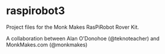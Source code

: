 # raspirobot3

Project files for the Monk Makes RasPiRobot Rover Kit.

A collaboration between Alan O'Donohoe (@teknoteacher) and MonkMakes.com (@monkmakes)
